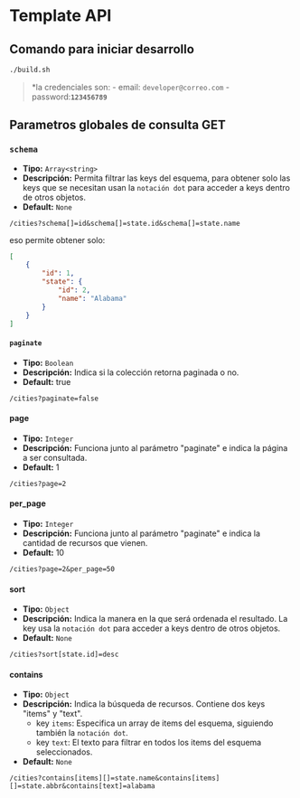 # Template API

## Comando para iniciar desarrollo

```bash
./build.sh
```

> *la credenciales son: 
    - email: ``developer@correo.com``
    - password:**``123456789``**


## Parametros globales de consulta GET

### `schema`

- **Tipo:** ``Array<string>``
- **Descripción:** Permita filtrar las keys del esquema, para obtener solo las keys que se necesitan usan la ``notación dot`` para acceder a keys dentro de otros objetos.
- **Default:** `None`

```curl
/cities?schema[]=id&schema[]=state.id&schema[]=state.name
```

eso permite obtener solo:

```json
[
    {
        "id": 1,
        "state": {
            "id": 2,
            "name": "Alabama"
        }
    }
]
```

#### `paginate`

- **Tipo:** ``Boolean``
- **Descripción:** Indica si la colección retorna paginada o no.
- **Default:** true

```curl
/cities?paginate=false
```

#### page

- **Tipo:** ``Integer``
- **Descripción:** Funciona junto al parámetro "paginate" e indica la página a ser consultada.
- **Default:** 1

```curl
/cities?page=2
```

#### per_page

- **Tipo:** ``Integer``
- **Descripción:** Funciona junto al parámetro "paginate" e indica la cantidad de recursos que vienen.
- **Default:** 10

```curl
/cities?page=2&per_page=50
```

#### sort

- **Tipo:** ``Object``
- **Descripción:** Indica la manera en la que será ordenada el resultado. La key usa la `notación dot` para acceder a keys dentro de otros objetos.
- **Default:** `None`

```curl
/cities?sort[state.id]=desc
```

#### contains

- **Tipo:** ``Object``
- **Descripción:** Indica la búsqueda de recursos. Contiene dos keys "items" y "text". 
  - key ``items``: Especifica un array de items del esquema, siguiendo también la ``notación dot``. 
  - key ``text``: El texto para filtrar en todos los items del esquema seleccionados.
- **Default:** `None`

```curl
/cities?contains[items][]=state.name&contains[items][]=state.abbr&contains[text]=alabama
```
